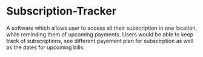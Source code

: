 # Subscription-Tracker
A software which allows user to access all their subscription in one location, while reminding them of upcoming payments. Users would be able to keep track of subscriptions, see different payement plan for subscirption as well as the dates for upcoming bills.

